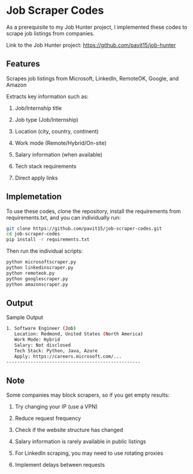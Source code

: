 # Job Scraper Codes
As a prerequisite to my Job Hunter project, I implemented these codes to scrape job listings from companies. 

Link to the Job Hunter project: https://github.com/pavit15/job-hunter

## Features
Scrapes job listings from Microsoft, LinkedIn, RemoteOK, Google, and Amazon

Extracts key information such as:

1. Job/Internship title

2. Job type (Job/Internship)

3. Location (city, country, continent)

4. Work mode (Remote/Hybrid/On-site)

5. Salary information (when available)

6. Tech stack requirements

7. Direct apply links

## Implemetation

To use these codes, clone the repository, install the requirements from requirements.txt, and you can individually run:

```bash
git clone https://github.com/pavit15/job-scraper-codes.git
cd job-scraper-codes
pip install -r requirements.txt
```
Then run the individual scripts:

```bash
python microsoftscraper.py
python linkedinscraper.py
python remoteok.py
python googlescraper.py
python amazonscraper.py
```
   
## Output 

Sample Output
```bash
1. Software Engineer (Job)
   Location: Redmond, United States (North America)
   Work Mode: Hybrid
   Salary: Not disclosed
   Tech Stack: Python, Java, Azure
   Apply: https://careers.microsoft.com/...
--------------------------------------------------
```

## Note

Some companies may block scrapers, so if you get empty results:

1. Try changing your IP (use a VPN)

2. Reduce request frequency

3. Check if the website structure has changed

4. Salary information is rarely available in public listings

5. For LinkedIn scraping, you may need to use rotating proxies

6. Implement delays between requests
